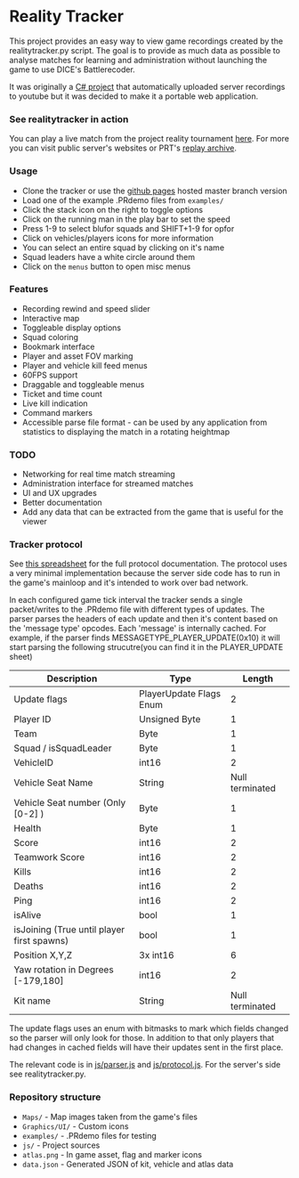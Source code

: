 # Reality Tracker
This project provides an easy way to view game recordings created by the realitytracker.py script. The goal is to provide as much data as possible to analyse matches for learning and administration without launching the game to use DICE's Battlerecoder.

It was originally a [C# project](https://www.youtube.com/watch?v=IqPZUMPv2ss&feature=youtu.be&t=447) that automatically uploaded server recordings to youtube but it was decided to make it a portable web application.

### See realitytracker in action
You can play a live match from the project reality tournament [here](https://tournament.realitymod.com/prt_mods/tracker/?demo=files/c13_b9.PRdemo#185). For more you can visit public server's websites or PRT's [replay archive](https://tournament.realitymod.com/showthread.php?p=375923).

### Usage
- Clone the tracker or use the [github pages](https://yossizap.github.io/realitytracker/) hosted master branch version
- Load one of the example .PRdemo files from `examples/`
- Click the stack icon on the right to toggle options
- Click on the running man in the play bar to set the speed
- Press 1-9 to select blufor squads and SHIFT+1-9 for opfor
- Click on vehicles/players icons for more information
- You can select an entire squad by clicking on it's name
- Squad leaders have a white circle around them
- Click on the `menus` button to open misc menus

### Features
- Recording rewind and speed slider
- Interactive map
- Toggleable display options
- Squad coloring
- Bookmark interface
- Player and asset FOV marking
- Player and vehicle kill feed menus
- 60FPS support
- Draggable and toggleable menus
- Ticket and time count
- Live kill indication
- Command markers
- Accessible parse file format - can be used by any application from statistics to displaying the match in a rotating heightmap

### TODO
- Networking for real time match streaming
- Administration interface for streamed matches
- UI and UX upgrades
- Better documentation
- Add any data that can be extracted from the game that is useful for the viewer

### Tracker protocol
See [this spreadsheet](https://docs.google.com/spreadsheets/d/1ArciEg1rkG_MHzSYWphje1s071a6kD2ojuD58nVmwAE/edit#gid=0) for the full protocol documentation. The protocol uses a very minimal implementation because the server side code has to run in the game's mainloop and it's intended to work over bad network.

In each configured game tick interval the tracker sends a single packet/writes to the .PRdemo file with different types of updates. The parser parses the headers of each update and then it's content based on the 'message type' opcodes. Each 'message' is internally cached. For example, if the parser finds MESSAGETYPE_PLAYER_UPDATE(0x10) it will start parsing the following strucutre(you can find it in the PLAYER_UPDATE sheet)

| Description                                | Type                    | Length          |
|--------------------------------------------|-------------------------|-----------------|
| Update flags                               | PlayerUpdate Flags Enum | 2               |
| Player ID                                  | Unsigned Byte           | 1               |
| Team                                       | Byte                    | 1               |
| Squad / isSquadLeader                      | Byte                    | 1               |
| VehicleID                                  | int16                   | 2               |
| Vehicle Seat Name                          | String                  | Null terminated |
| Vehicle Seat number (Only [0-2] )          | Byte                    | 1               |
| Health                                     | Byte                    | 1               |
| Score                                      | int16                   | 2               |
| Teamwork Score                             | int16                   | 2               |
| Kills                                      | int16                   | 2               |
| Deaths                                     | int16                   | 2               |
| Ping                                       | int16                   | 2               |
| isAlive                                    | bool                    | 1               |
| isJoining (True until player first spawns) | bool                    | 1               |
| Position X,Y,Z                             | 3x int16                | 6               |
| Yaw rotation in Degrees [-179,180]         | int16                   | 2               |
| Kit name                                   | String                  | Null terminated |

The update flags uses an enum with bitmasks to mark which fields changed so the parser will only look for those. In addition to that only players that had changes in cached fields will have their updates sent in the first place. 

The relevant code is in [js/parser.js](https://github.com/yossizap/realitytracker/blob/master/js/parser.js) and [js/protocol.js](https://github.com/yossizap/realitytracker/blob/master/js/protocol.js). For the server's side see realitytracker.py.

### Repository structure
- `Maps/` - Map images taken from the game's files
- `Graphics/UI/` - Custom icons
- `examples/` - .PRdemo files for testing
- `js/` - Project sources
- `atlas.png` - In game asset, flag and marker icons
- `data.json` - Generated JSON of kit, vehicle and atlas data
